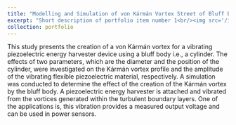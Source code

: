 ```yaml
---
title: "Modelling and Simulation of von Kármán Vortex Street of Bluff Bodies for Piezoelectric Energy Harvester"
excerpt: "Short description of portfolio item number 1<br/><img src='/images/500x300.png'>"
collection: portfolio
---
```


This study presents the creation of a von Kármán vortex for a vibrating piezoelectric energy harvester device using a bluff body i.e., a cylinder. The effects of two parameters, which are the diameter and the position of the cylinder, were investigated on the Kármán vortex profile and the amplitude of the vibrating flexible piezoelectric material, respectively. A simulation was conducted to determine the effect of the creation of the Kármán vortex by the bluff body. A piezoelectric energy harvester is attached and vibrated from the vortices generated within the turbulent boundary layers. One of the applications is, this vibration provides a measured output voltage and can be used in power sensors.
